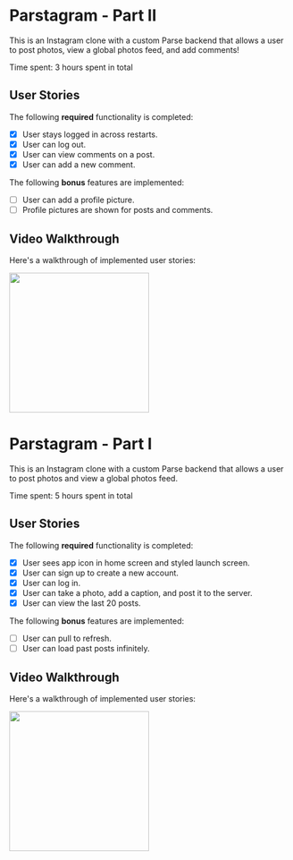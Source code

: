 # Parstagram - Part II

This is an Instagram clone with a custom Parse backend that allows a user to post photos, view a global photos feed, and add comments!

Time spent: 3 hours spent in total


## User Stories

The following **required** functionality is completed:

- [x] User stays logged in across restarts.
- [x] User can log out.
- [x] User can view comments on a post.
- [x] User can add a new comment.

The following **bonus** features are implemented:

- [ ] User can add a profile picture. 
- [ ] Profile pictures are shown for posts and comments. 

## Video Walkthrough

Here's a walkthrough of implemented user stories:

<img src='parstagram2.gif?raw=true' width='250'/>

# Parstagram - Part I

This is an Instagram clone with a custom Parse backend that allows a user to post photos and view a global photos feed.

Time spent: 5 hours spent in total

## User Stories

The following **required** functionality is completed:

- [x] User sees app icon in home screen and styled launch screen. 
- [x] User can sign up to create a new account. 
- [x] User can log in. 
- [x] User can take a photo, add a caption, and post it to the server. 
- [x] User can view the last 20 posts. 

The following **bonus** features are implemented:

- [ ] User can pull to refresh. 
- [ ] User can load past posts infinitely. 

## Video Walkthrough

Here's a walkthrough of implemented user stories:

<img src='parstagram.gif?raw=true' width='250'/>
